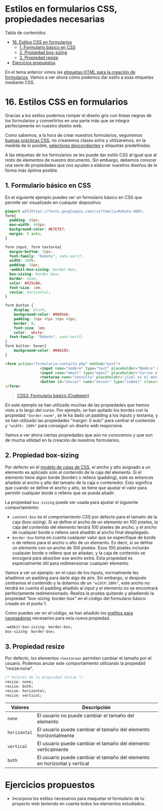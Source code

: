 # **Estilos en formularios CSS, propiedades necesarias**

Tabla de contenidos

- [16. Estilos CSS en formularios](#16-Estilos-CSS-en-formularios)
  - [1. Formulario básico en CSS](#1-Formulario-básico-en-CSS)
  - [2. Propiedad box-sizing](#2-Propiedad-box-sizing)
  - [3. Propiedad resize](#3-Propiedad-resize)
- [Ejercicios propuestos](#Ejercicios-propuestos)

En el tema anterior vimos las [etiquetas HTML para la creación de formularios](https://www.eniun.com/etiquetas-formularios-html5/). Vamos a ver ahora cómo podemos dar estilo a esas etiquetas mediante CSS.

# 16. Estilos CSS en formularios

Gracias a los estilos podemos romper el diseño gris con líneas negras de los formularios y convertirlos en una parte más que se integra perfectamente en nuestro diseño web.

Como sabemos, a la hora de crear nuestros formularios, seguiremos [buenas prácticas CSS](https://www.eniun.com/buenas-practicas-css-codigo/), no crearemos clases extra y utilizaremos, en la medida de lo posible, [selectores descendientes](https://www.eniun.com/selectores-css-tipos/#35_Selector_descendiente) y etiquetas predefinidas.

A las etiquetas de los formularios se les puede dar estilo CSS al igual que al resto de elementos de nuestro documento. Sin embargo, debemos conocer una serie de propiedades que nos ayuden a elaborar nuestros diseños de la forma más óptima posible.

## 1. Formulario básico en CSS

En el siguiente ejemplo puedes ver un formulario básico en CSS que permite ser visualizado en cualquier dispositivo:

```css
@import url(https://fonts.googleapis.com/css?family=Roboto:400);
form{
  padding: 60px;
  max-width: 400px;
  background-color: #E7E7E7;
  margin: 0 auto;
}

form input, form textarea{
  margin-bottom: 15px;
  font-family: "Roboto", sans-serif;
  width: 100%;
  padding: 10px;
  -webkit-box-sizing: border-box;
  box-sizing: border-box; 
  border: none; 
  color: #525c66; 
  font-size: 1em;
  resize: horizontal; 
}

form button {
	display: block;
	background-color: #0095eb;
	padding: 10px 45px 10px 45px;
	border: 0;
	font-size: 1em; 
	color: 	white;
  font-family: "Roboto", sans-serif;
}
form button: hover{
	background-color: #046193;
}
```

```html
<form action="formulario-contacto.php" method="post">	
				<input name="nombre" type="text" placeholder="Nombre" maxlength="30" pattern="[a-zA-Z0-9]+" required autofocus/>
				<input name="email" type="email" placeholder="Correo electrónico" required />	
				<textarea name="consulta" placeholder="¿Cuál es el motivo de tu consulta?" rows="6" required></textarea>
				<button id="enviar" name="enviar" type="submit" class="btn">ENVIAR</button>
</form>	
```

> [CSS3. Formulario básico (Codepen)](https://codepen.io/sergio-rey-personal/pen/KKVNQqK)

En este ejemplo se han utilizado muchas de las propiedades que hemos visto a lo largo del curso. Por ejemplo, se han quitado los bordes con la propiedad `"border:none"`, se le ha dado un padding a los inputs y textarea, y se han utilizado las propiedades "margin: 0 auto" para centrar el contenido y `"width: 100%"` para conseguir un diseño web responsive.

Vamos a ver ahora ciertas propiedades que aún no conocemos y que son de mucha utilidad en la creación de nuestros formularios.

## 2. Propiedad box-sizing

Por defecto en el [modelo de cajas de CSS](https://www.eniun.com/modelo-cajas-css-margenes-relleno-bordes/), el ancho y alto asignado a un elemento es aplicado solo al contenido de la caja del elemento. Si el elemento tiene algún borde (border) o relleno (padding), este es entonces añadido al ancho y alto del tamaño de la caja o contenedor. Esto significa que cuando se define el ancho y alto, se tiene que ajustar el valor para permitir cualquier borde o relleno que se pueda añadir.

La propiedad `box-sizing` puede ser usada para ajustar el siguiente comportamiento:

- `content-box` es el comportamiento CSS por defecto para el tamaño de la caja (box-sizing). Si se define el ancho de un elemento en 100 pixeles, la caja del contenido del elemento tendrá 100 pixeles de ancho, y el ancho de cualquier borde o relleno será añadido al ancho final desplegado.
- `border-box` toma en cuenta cualquier valor que se especifique de borde o de relleno para el ancho o alto de un elemento. Es decir, si se define un elemento con un ancho de 100 pixeles. Esos 100 pixeles incluirán cualquier borde o relleno que se añadan, y la caja de contenido se encogerá para absorber ese ancho extra. Esta propiedad es especialmente útil para redimensionar cualquier elemento.

Vamos a ver un ejemplo: en el caso de los inputs, normalmente les añadimos un padding para darle algo de aire. Sin embargo, si después centramos el contenido y le dotamos de un `"width:100%"`, este ancho no tendrá en cuenta el padding añadido al input y el elemento no se encontrará perfectamente redimensionado. Realiza la prueba quitando y añadiendo la propiedad "box-sizing: border-box" en el código del formulario básico creado en el punto 1.

Como puedes ver en el código, se han añadido los [prefijos para navegadores](https://www.eniun.com/prefijos-css-navegadores-propiedades/) necesarios para esta nueva propiedad.

```css
-webkit-box-sizing: border-box;
box-sizing: border-box;
```

## 3. Propiedad resize

Por defecto, los elementos `<textarea>` permiten cambiar el tamaño por el usuario. Podemos anular este comportamiento utilizando la propiedad "resize:none".

```css
/* Valores de la propiedad resize */
resize: none;
resize: both;
resize: horizontal;
resize: vertical;
```

| **Valores** | **Descripción** |
| --- | --- |
| `none` | El usuario no puede cambiar el tamaño del elemento |
| `horizontal` | El usuario puede cambiar el tamaño del elemento horizontalmente |
| `vertical` | El usuario puede cambiar el tamaño del elemento verticalmente |
| `both` | El usuario puede cambiar el tamaño del elemento en horizontal y vertical |

# Ejercicios propuestos

-   Incorpora los estilos necesarios para maquetar el formulario de tu proyecto web teniendo en cuenta todos los elementos estudiados.